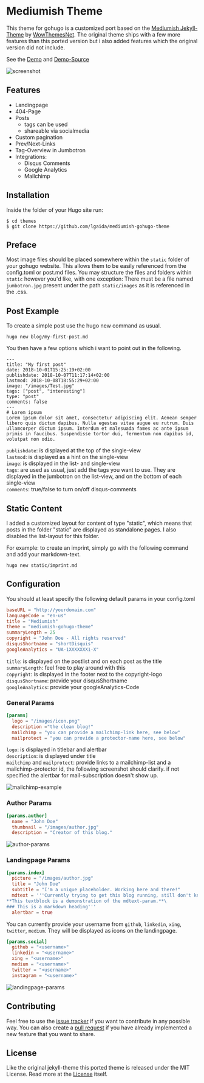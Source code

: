 # Mediumish Theme

This theme for gohugo is a customized port based on the [Mediumish Jekyll-Theme](//github.com/wowthemesnet/mediumish-theme-jekyll) by [WowThemesNet](//github.com/wowthemesnet). The original theme ships with a few more features than this ported version but i also added features which the original version did not include.

See the [Demo](https://lgaida.github.io/mediumish-gohugo-theme-demo) and [Demo-Source](https://github.com/lgaida/mediumish-gohugo-theme-demo)

![screenshot](https://raw.githubusercontent.com/lgaida/mediumish-gohugo-theme/master/images/screenshot.png)

## Features
+ Landingpage
+ 404-Page
+ Posts
    + tags can be used
    + shareable via socialmedia
+ Custom pagination
+ Prev/Next-Links
+ Tag-Overview in Jumbotron
+ Integrations:
    + Disqus Comments
    + Google Analytics
    + Mailchimp

## Installation
Inside the folder of your Hugo site run:

    $ cd themes
    $ git clone https://github.com/lgaida/mediumish-gohugo-theme

## Preface
Most image files should be placed somewhere within the `static` folder of your gohugo website. This allows them to be easily referenced from the config.toml or post.md files. You may structure the files and folders within `static` however you'd like, with one exception: There must be a file named `jumbotron.jpg` present under the path `static/images` as it is referenced in the .css.


## Post Example
To create a simple post use the hugo new command as usual.
```
hugo new blog/my-first-post.md
```

You then have a few options which i want to point out in the following.
```
---
title: "My first post"
date: 2018-10-01T15:25:19+02:00
publishdate: 2018-10-07T11:17:14+02:00
lastmod: 2018-10-08T18:55:29+02:00
image: "/images/Test.jpg"
tags: ["post", "interesting"]
type: "post"
comments: false
---
# Lorem ipsum
Lorem ipsum dolor sit amet, consectetur adipiscing elit. Aenean semper libero quis dictum dapibus. Nulla egestas vitae augue eu rutrum. Duis ullamcorper dictum ipsum. Interdum et malesuada fames ac ante ipsum primis in faucibus. Suspendisse tortor dui, fermentum non dapibus id, volutpat non odio.
```

`publishdate`: is displayed at the top of the single-view\
`lastmod`: is displayed as a hint on the single-view\
`image`: is displayed in the list- and single-view\
`tags`: are used as usual, just add the tags you want to use. They are displayed in the jumbotron on the list-view, and on the bottom of each single-view\
`comments`: true/false to turn on/off disqus-comments


## Static Content
I added a customized layout for content of type "static", which means that posts in the folder "static" are displayed as standalone pages. I also disabled the list-layout for this folder.

For example: to create an imprint, simply go with the following command and add your markdown-text.
```
hugo new static/imprint.md
```

## Configuration
You should at least specify the following default params in your config.toml
```toml
baseURL = "http://yourdomain.com"
languageCode = "en-us"
title = "Mediumish"
theme = "mediumish-gohugo-theme"
summaryLength = 25
copyright = "John Doe - All rights reserved"
disqusShortname = "shortDisquis"
googleAnalytics = "UA-1XXXXXXX1-X"
```
`title`: is displayed on the postlist and on each post as the title\
`summaryLength`: feel free to play around with this\
`copyright`: is displayed in the footer next to the copyright-logo\
`disqusShortname`: provide your disqusShortname\
`googleAnalytics`: provide your googleAnalytics-Code

### General Params
```toml
[params]
  logo = "/images/icon.png"
  description ="the clean blog!"
  mailchimp = "you can provide a mailchimp-link here, see below"
  mailprotect = "you can provide a protector-name here, see below"
```
`logo`: is displayed in titlebar and alertbar\
`description`: is displayed under title\
`mailchimp` and `mailprotect`: provide links to a mailchimp-list and a mailchimp-protector id, the following screenshot should clarify. if not specified the alertbar for mail-subscription doesn't show up.

![mailchimp-example](https://raw.githubusercontent.com/lgaida/mediumish-gohugo-theme/master/images/mailchimp.png)

### Author Params
```toml
[params.author]
  name = "John Doe"
  thumbnail = "/images/author.jpg"
  description = "Creator of this blog."
```
![author-params](https://raw.githubusercontent.com/lgaida/mediumish-gohugo-theme/master/images/authorpost.png)

### Landingpage Params
```toml
[params.index]
  picture = "/images/author.jpg"
  title = "John Doe"
  subtitle = "I'm a unique placeholder. Working here and there!"
  mdtext = '''Currently trying to get this blog running, still don't know what the blog will be about!\
**This textblock is a demonstration of the mdtext-param.**\
### This is a markdown heading'''
  alertbar = true
```
You can currently provide your username from `github`, `linkedin`, `xing`, `twitter`, `medium`. They will be displayed as icons on the landingpage.
```toml
[params.social]
  github = "<username>"
  linkedin = "<username>"
  xing = "<username>"
  medium = "<username>"
  twitter = "<username>"
  instagram = "<username>"
```
![landingpage-params](https://raw.githubusercontent.com/lgaida/mediumish-gohugo-theme/master/images/landing.png)


## Contributing

Feel free to use the [issue tracker](//github.com/lgaida/mediumish-gohugo-theme/issues) if you want to contribute in any possible way.
You can also create a [pull request](//github.com/lgaida/mediumish-gohugo-theme/pulls) if you have already implemented a new feature that you want to share.

## License

Like the original jekyll-theme this ported theme is released under the MIT License. Read more at the [License](//github.com/lgaida/mediumish-gohugo-theme/blob/master/LICENSE) itself.
